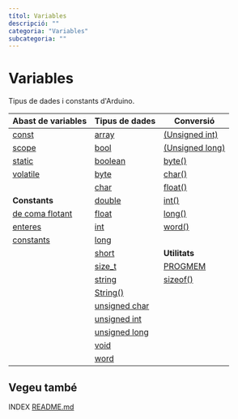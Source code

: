 ```yaml
---
títol: Variables
descripció: ""
categoria: "Variables"
subcategoria: ""
---
```


# Variables

Tipus de dades i constants d'Arduino.

| **Abast de variables**                         | **Tipus de dades**                              | **Conversió**                                    |
|------------------------------------------------|-------------------------------------------------|--------------------------------------------------|
| [const](./Abast-variable/const.md)             | [array](./Tipus-dades/array.md)                 | [(Unsigned int)](./Conversio/unsigned-int-c.md)   |
| [scope](./Abast-variable/scope.md)             | [bool](./Tipus-dades/bool.md)                   | [(Unsigned long)](./Conversio/unsigned-long-c.md) |
| [static](./Abast-variable/static.md)           | [boolean](./Tipus-dades/boolean.md)             | [byte()](./Conversio/byte.md)                   |
| [volatile](./Abast-variable/volatile.md)       | [byte](./Tipus-dades/byte.md)                   | [char()](./Conversio/char.md)                   |
|                                                | [char](./Tipus-dades/char.md)                   | [float()](./Conversio/float.md)                 |
| **Constants**                                  | [double](./Tipus-dades/double.md)               | [int()](./Conversio/int.md)                     |
| [de coma flotant](./Constants/coma-flotant.md) | [float](./Tipus-dades/float.md)                 | [long()](./Conversio/long.md)                   |
| [enteres](./Constants/constants-enteres.md)    | [int](./Tipus-dades/int.md)                     | [word()](./Conversio/word.md)                   |
| [constants](./Constants/constants.md)          | [long](./Tipus-dades/long.md)                   |                                                  |
|                                                | [short](./Tipus-dades/short.md)                 | **Utilitats**                                    |
|                                                | [size_t](./Tipus-dades/size_t.md)               | [PROGMEM](./Utilitats/PROGMEM.md)                |
|                                                | [string](./Tipus-dades/string.md)               | [sizeof()](./Utilitats/PROGMEM.md)               |
|                                                | [String()](./Tipus-dades/String().md)           |                                                  |
|                                                | [unsigned char](./Tipus-dades/unsigned-char.md) |                                                  |
|                                                | [unsigned int](./Tipus-dades/unsigned-int.md)   |                                                  |
|                                                | [unsigned long](./Tipus-dades/unsigned-long.md) |                                                  |
|                                                | [void](./Tipus-dades/void.md)                   |                                                  |
|                                                | [word](./Tipus-dades/word.md)                   |                                                  |



## Vegeu també

INDEX [README.md](../README.md)
